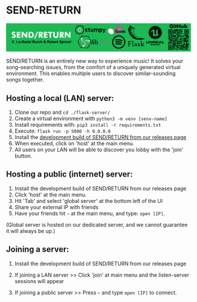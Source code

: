 # SEND-RETURN

![SEND/RETURN](https://raw.githubusercontent.com/Siberian-Breaks/SEND-RETURN/main/projectbanner.png "SEND/RETURN")

SEND/RETURN is an entirely new way to experience music! It solves your song-searching issues, from the comfort of a uniquely generated virtual environment. This enables multiple users to discover similar-sounding songs together.

## Hosting a local (LAN) server:
1. Clone our repo and `cd ./flask-server/`
2. Create a virtual environment with `python3 -m venv [venv-name]`
3. Install requirements with: `pip3 install -r requirements.txt`
4. Execute: `flask run -p 5000 -h 0.0.0.0`
5. Install the [development build of SEND/RETURN from our releases page](https://github.com/Siberian-Breaks/SEND-RETURN/releases/tag/dev-build-0.99 "Development build")
6. When executed, click on 'host' at the main menu.
7. All users on your LAN will be able to discover you lobby with the 'join' button.

## Hosting a public (internet) server:
1. Install the development build of SEND/RETURN from our releases page
2. Click 'host' at the main menu.
3. Hit 'Tab' and select 'global server' at the bottom left of the UI
4. Share your external IP with friends
5. Have your friends hit `~` at the main menu, and type: `open [IP]`.

(Global server is hosted on our dedicated server, and we cannot guarantee it will always be up.)

## Joining a server:
1. Install the development build of SEND/RETURN from our releases page

2. If joining a LAN server >>
  Click 'join' at main menu and the listen-server sessions will appear

3. If joining a public server >>
  Press `~` and type `open [IP]` to connect.
